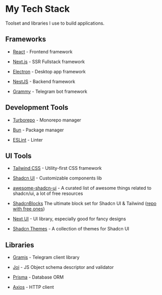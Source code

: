 # My Tech Stack

Toolset and libraries I use to build applications.

## Frameworks

- [React](https://reactjs.org/) - Frontend framework

- [Next.js](https://nextjs.org/) - SSR Fullstack framework

- [Electron](https://www.electronjs.org/) - Desktop app framework

- [NestJS](https://nestjs.com/) - Backend framework

- [Grammy](https://grammy.dev/) - Telegram bot framework

## Development Tools

- [Turborepo](https://turbo.build/) - Monorepo manager

- [Bun](https://bun.sh/) - Package manager

- [ESLint](https://eslint.org/) - Linter

## UI Tools

- [Tailwind CSS](https://tailwindcss.com/) - Utility-first CSS framework

- [Shadcn UI](https://ui.shadcn.com/) - Customizable components lib

- [awesome-shadcn-ui](https://github.com/birobirobiro/awesome-shadcn-ui) - A curated list of awesome things related to shadcn/ui, a lot of free resources

- [ShadcnBlocks](https://shadcnblocks.com) The ultimate block set for Shadcn UI & Tailwind ([repo with free ones](https://github.com/maxktz/shadcnblocks-free))

- [Next UI](https://nextui.org) - UI library, especially good for fancy designs

- [Shadcn Themes](https://ui.jln.dev) - A collection of themes for Shadcn UI

## Libraries

- [Gramjs](https://github.com/gram-js/gramjs) - Telegram client library

- [Joi](https://github.com/hapijs/joi) - JS Object schema descriptor and validator

- [Prisma](https://github.com/prisma/prisma) - Database ORM

- [Axios](https://github.com/axios/axios) - HTTP client
